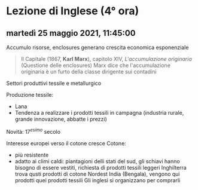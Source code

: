 # Lezione di Inglese (4° ora)

## martedì 25 maggio 2021, 11:45:00

Accumulo risorse, enclosures generano crescita economica esponenziale

> Il Capitale (1867, **Karl Marx**), capitolo XIV, *L'accumulazione originaria* (Questione delle enclosures)
> Marx dice che l'accumulazione originaria è un furto della classe dirigente sui contadini


Settori produttivi tessile e metallurgico

Produzione tessile:
* Lana
* Tendenza a realizzare i prodotti tessili in campagna (industria rurale, grande innovazione, abbatte i prezzi)

Novità: $17^{esimo}$ secolo

Interesse europei verso il cotone cresce
Cotone:
* più resistente
* adatto ai climi caldi: piantagioni delli stati del sud, gli schiavi hanno bisogno di essere vestiti, richiesta di prodotti tessili leggeri
Inghilterra trova qusti prodotti di cotone
Nordest India (Bengala), vengono qui prodotti quei prodotti tessili
Gli inglesi si organizzano per comprarli

<!--stackedit_data:
eyJoaXN0b3J5IjpbLTY1MDIxNzI5OF19
-->